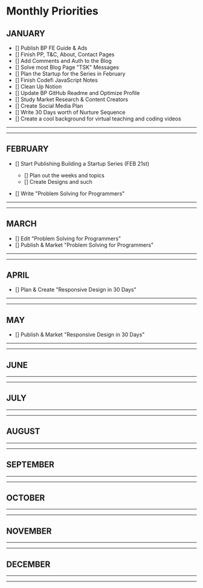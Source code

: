 # Monthly Priorities

## JANUARY

- [] Publish BP FE Guide & Ads
- [] Finish PP, T&C, About, Contact Pages
- [] Add Comments and Auth to the Blog
- [] Solve most Blog Page "TSK" Messages
- [] Plan the Startup for the Series in February
- [] Finish Codefi JavaScript Notes
- [] Clean Up Notion
- [] Update BP GitHub Readme and Optimize Profile
- [] Study Market Research & Content Creators
- [] Create Social Media Plan
- [] Write 30 Days worth of Nurture Sequence
- [] Create a cool background for virtual teaching and coding videos

---

---

## FEBRUARY

- [] Start Publishing Building a Startup Series (FEB 21st)

  - [] Plan out the weeks and topics
  - [] Create Designs and such

- [] Write "Problem Solving for Programmers"

---

---

## MARCH

- [] Edit "Problem Solving for Programmers"
- [] Publish & Market "Problem Solving for Programmers"

---

---

## APRIL

- [] Plan & Create "Responsive Design in 30 Days"

---

---

## MAY

- [] Publish & Market "Responsive Design in 30 Days"

---

---

## JUNE

---

---

## JULY

---

---

## AUGUST

---

---

## SEPTEMBER

---

---

## OCTOBER

---

---

## NOVEMBER

---

---

## DECEMBER

---

---
